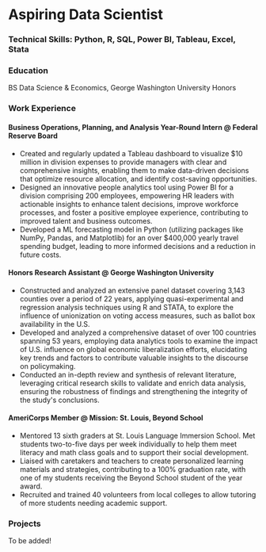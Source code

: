 # Aspiring Data Scientist

### Technical Skills: Python, R, SQL, Power BI, Tableau, Excel, Stata

### Education

BS Data Science & Economics, George Washington University Honors 

### Work Experience

#### Business Operations, Planning, and Analysis Year-Round Intern @ Federal Reserve Board
- Created and regularly updated a Tableau dashboard to visualize $10 million in division expenses to provide managers with clear and comprehensive insights, enabling them to make data-driven decisions that optimize resource allocation, and identify cost-saving opportunities.
- Designed an innovative people analytics tool using Power BI for a division comprising 200 employees, empowering HR leaders with actionable insights to enhance talent decisions, improve workforce processes, and foster a positive employee experience, contributing to improved talent and business outcomes.
- Developed a ML forecasting model in Python (utilizing packages like NumPy, Pandas, and Matplotlib) for an over $400,000 yearly travel spending budget, leading to more informed decisions and a reduction in future costs.

#### Honors Research Assistant @ George Washington University
- Constructed and analyzed an extensive panel dataset covering 3,143 counties over a period of 22 years, applying quasi-experimental and regression analysis techniques using R and STATA, to explore the influence of unionization on voting access measures, such as ballot box availability in the U.S.
- Developed and analyzed a comprehensive dataset of over 100 countries spanning 53 years, employing data analytics tools to examine the impact of U.S. influence on global economic liberalization efforts, elucidating key trends and factors to contribute valuable insights to the discourse on policymaking.
- Conducted an in-depth review and synthesis of relevant literature, leveraging critical research skills to validate and enrich data analysis, ensuring the robustness of findings and strengthening the integrity of the study's conclusions.

#### AmeriCorps Member @ Mission: St. Louis, Beyond School
- Mentored 13 sixth graders at St. Louis Language Immersion School. Met students two-to-five days per week individually to help them meet literacy and math class goals and to support their social development.
- Liaised with caretakers and teachers to create personalized learning materials and strategies, contributing to a 100% graduation rate, with one of my students receiving the Beyond School student of the year award.
- Recruited and trained 40 volunteers from local colleges to allow tutoring of more students needing academic support.



### Projects

To be added!
